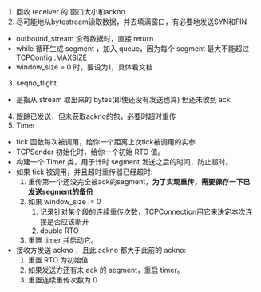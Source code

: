 1. 回收 receiver 的 窗口大小和ackno
2. 尽可能地从bytestream读取数据，并去填满窗口，有必要地发送SYN和FIN

- outbound_stream 没有数据时，直接 return
- while 循环生成 segment ，加入 queue，因为每个 segment 最大不能超过 TCPConfig::MAXSIZE
- window_size = 0 时，要设为1，具体看文档

3. seqno_flight
- 是指从 stream 取出来的 bytes(即使还没有发送也算) 但还未收到 ack
4. 跟踪已发送，但未获取ackno的包，必要时超时重传
5. Timer
- tick 函数每次被调用，给你一个距离上次tick被调用的实参
- TCPSender 初始化时，给你一个初始 RTO 值。
- 构建一个 Timer 类，用于计时 segment 发送之后的时间，防止超时。
- 如果 tick 被调用，并且超时重传器已经超时:
    1. 重传第一个还没完全被ack的segment，**为了实现重传，需要保存一下已发送segment的备份**
    2. 如果 window_size != 0
        1. 记录针对某个段的连续重传次数，TCPConnection用它来决定本次连接是否应该断开
        2. double RTO
    3. 重置 timer 并启动它。
- 接收方发送 ackno ，且此 ackno 都大于此前的 ackno:
    1. 重置 RTO 为初始值
    2. 如果发送方还有未 ack 的 segment，重启 timer。
    3. 重置连续重传次数为 0